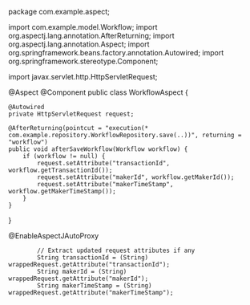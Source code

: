 package com.example.aspect;

import com.example.model.Workflow;
import org.aspectj.lang.annotation.AfterReturning;
import org.aspectj.lang.annotation.Aspect;
import org.springframework.beans.factory.annotation.Autowired;
import org.springframework.stereotype.Component;

import javax.servlet.http.HttpServletRequest;

@Aspect
@Component
public class WorkflowAspect {

    @Autowired
    private HttpServletRequest request;

    @AfterReturning(pointcut = "execution(* com.example.repository.WorkflowRepository.save(..))", returning = "workflow")
    public void afterSaveWorkflow(Workflow workflow) {
        if (workflow != null) {
            request.setAttribute("transactionId", workflow.getTransactionId());
            request.setAttribute("makerId", workflow.getMakerId());
            request.setAttribute("makerTimeStamp", workflow.getMakerTimeStamp());
        }
    }
}

@EnableAspectJAutoProxy

            // Extract updated request attributes if any
            String transactionId = (String) wrappedRequest.getAttribute("transactionId");
            String makerId = (String) wrappedRequest.getAttribute("makerId");
            String makerTimeStamp = (String) wrappedRequest.getAttribute("makerTimeStamp");
